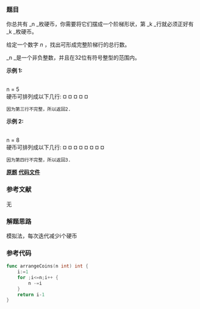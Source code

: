 ### 题目
你总共有  _n  _枚硬币，你需要将它们摆成一个阶梯形状，第  _k  _行就必须正好有  _k  _枚硬币。

给定一个数字  _n_ ，找出可形成完整阶梯行的总行数。

_n  _是一个非负整数，并且在32位有符号整型的范围内。

**示例 1:**


​    
​    n = 5
​    
    硬币可排列成以下几行:
    ¤
    ¤ ¤
    ¤ ¤
    
    因为第三行不完整，所以返回2.


**示例 2:**


​    
​    n = 8
​    
    硬币可排列成以下几行:
    ¤
    ¤ ¤
    ¤ ¤ ¤
    ¤ ¤
    
    因为第四行不完整，所以返回3.


 **[原题](https://leetcode-cn.com/problems/arranging-coins/)**    **[代码文件](https://github.com/LZH139/leetcode_Go/blob/master/src/BinarySearch/simple/ArrangingCoins/ArrangingCoins.go)**


### 参考文献
无

### 解题思路

模拟法，每次迭代减少i个硬币


### 参考代码

```go
func arrangeCoins(n int) int {
    i:=1
    for ;i<=n;i++ {
        n -=i
    }
    return i-1
}

```




